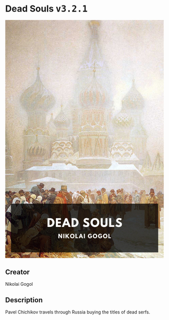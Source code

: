 
# Dead Souls <kbd>v3.2.1</kbd>

<center>
  <img src="./cover-1024.jpg"/>
</center>

## Creator
Nikolai Gogol

## Description
Pavel Chichikov travels through Russia buying the titles of dead serfs.
